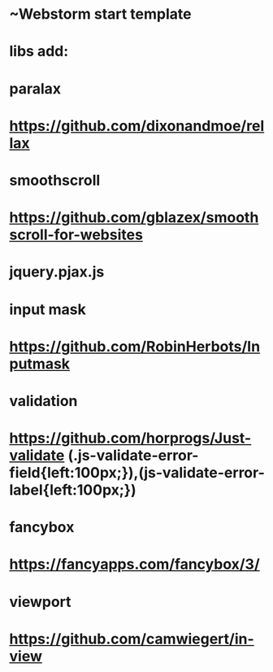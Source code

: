 # ~Webstorm start template

# libs add:
# paralax
# https://github.com/dixonandmoe/rellax
# smoothscroll
# https://github.com/gblazex/smoothscroll-for-websites
# jquery.pjax.js
# input mask
# https://github.com/RobinHerbots/Inputmask
# validation 
# https://github.com/horprogs/Just-validate     (.js-validate-error-field{left:100px;}),(js-validate-error-label{left:100px;})
# fancybox
# https://fancyapps.com/fancybox/3/
# viewport
# https://github.com/camwiegert/in-view
